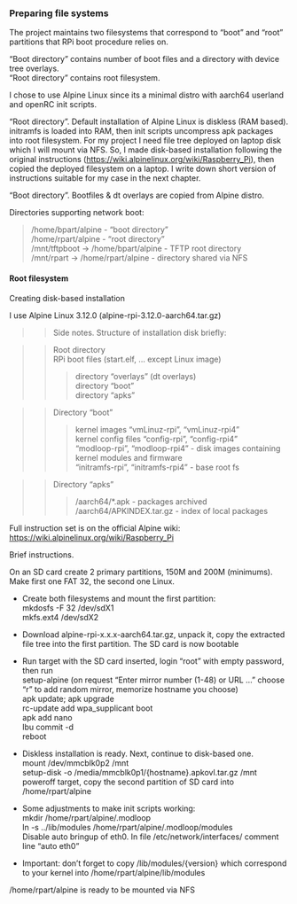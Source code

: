 ### Preparing file systems

The project maintains two filesystems that correspond to “boot” and “root” partitions that RPi boot procedure relies on.

“Boot directory” contains number of boot files and a directory with device tree overlays.</br>
“Root directory” contains root filesystem. 


I chose to use Alpine Linux since its a minimal distro with aarch64 userland and openRC init scripts.

“Root directory”. Default installation of Alpine Linux is diskless (RAM based). initramfs is loaded into RAM, then init scripts uncompress apk packages into root filesystem. For my project I need file tree deployed on laptop disk which I will mount via NFS.
So, I made disk-based installation following the original instructions (https://wiki.alpinelinux.org/wiki/Raspberry_Pi), then copied the deployed filesystem on a laptop. I write down short version of instructions suitable for my case in the next chapter.

“Boot directory”. Bootfiles & dt overlays are copied from Alpine distro.

Directories supporting network boot:

> /home/bpart/alpine			- “boot directory”</br>
/home/rpart/alpine			- “root directory”</br>
/mnt/tftpboot -> /home/bpart/alpine	- TFTP root directory</br>
/mnt/rpart -> /home/rpart/alpine		- directory shared via NFS


#### Root filesystem

Creating disk-based installation

I use Alpine Linux 3.12.0 (alpine-rpi-3.12.0-aarch64.tar.gz)

>> Side notes. Structure of installation disk briefly:

>> Root directory</br>
RPi boot files (start.elf, … except Linux image)</br>
>>> directory “overlays” (dt overlays)</br>
directory “boot”</br>
directory “apks”

>> Directory “boot”</br>
>>> kernel images “vmLinuz-rpi”, “vmLinuz-rpi4”</br>
	kernel config files “config-rpi”, “config-rpi4”</br>
	“modloop-rpi”, “modloop-rpi4” - disk images containing kernel modules and firmware</br>
	“initramfs-rpi”, “initramfs-rpi4” - base root fs

>> Directory “apks”</br>
>>> /aarch64/*.apk - packages archived</br>
	/aarch64/APKINDEX.tar.gz - index of local packages

Full instruction set is on the official Alpine wiki: https://wiki.alpinelinux.org/wiki/Raspberry_Pi


Brief instructions.

On an SD card create 2 primary partitions, 150M and 200M (minimums). Make first one FAT 32, the second one Linux.

* Create both filesystems and mount the first partition:</br>
								mkdosfs -F 32 /dev/sdX1</br>
								mkfs.ext4 /dev/sdX2

* Download alpine-rpi-x.x.x-aarch64.tar.gz, unpack it, copy the extracted file tree into the first partition. The SD card is now bootable
* Run target with the SD card inserted, login “root” with empty password, then run</br>
				setup-alpine (on request “Enter mirror number (1-48) or URL …” choose “r” to add  random mirror, memorize hostname you choose)</br>
				apk update; apk upgrade</br>
				rc-update add wpa_supplicant boot</br>
				apk add nano</br>
				lbu commit -d</br>
				reboot
				
* Diskless installation is ready. Next, continue to disk-based one.</br>
				mount   /dev/mmcblk0p2  /mnt</br>
				setup-disk  -o /media/mmcblk0p1/{hostname}.apkovl.tar.gz   /mnt</br>
				poweroff target, copy the second partition of SD card into /home/rpart/alpine
				
* Some adjustments to make init scripts working:</br>
				mkdir /home/rpart/alpine/.modloop</br>
				ln -s  ../lib/modules  /home/rpart/alpine/.modloop/modules</br>
				Disable auto bringup of eth0. In file /etc/network/interfaces/ comment line “auto eth0”
				
* Important: don’t forget to copy /lib/modules/{version} which correspond to your kernel into /home/rpart/alpine/lib/modules 

/home/rpart/alpine is ready to be mounted via NFS

